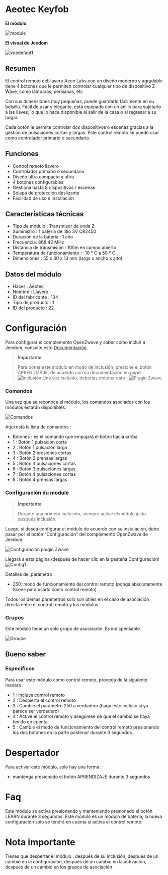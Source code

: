 # Aeotec Keyfob

**El módulo**

![module](images/aeotec.keyfob/module.jpg)

**El visual de Jeedom**

![vuedefaut1](images/aeotec.keyfob/vuedefaut1.jpg)

## Resumen

El control remoto del llavero Aeon Labs con un diseño moderno y agradable tiene 4 botones que le permiten controlar cualquier tipo de dispositivo Z-Wave, como lámparas, persianas, etc

Con sus dimensiones muy pequeñas, puede guardarlo fácilmente en su bolsillo. Fácil de usar y elegante, está equipado con un anillo para sujetarlo a las llaves, lo que lo hace disponible al salir de la casa o al regresar a su hogar.

Cada botón le permite controlar dos dispositivos o escenas gracias a la gestión de pulsaciones cortas y largas. Este control remoto se puede usar como controlador primario o secundario.

## Funciones

-   Control remoto llavero
-   Controlador primario o secundario
-   Diseño ultra compacto y ultra
-   4 botones configurables
-   Gestiona hasta 8 dispositivos / escenas
-   Solapa de protección deslizante
-   Facilidad de uso e instalación

## Características técnicas

-   Tipo de módulo : Transmisor de onda Z
-   Suministro : 1 batería de litio 3V CR2450
-   Duración de la batería : 1 año
-   Frecuencia: 868.42 MHz
-   Distancia de transmisión : 100m en campo abierto
-   Temperatura de funcionamiento : -10 ° C a 50 ° C
-   Dimensiones : 55 x 30 x 13 mm (largo x ancho x alto)

## Datos del módulo

-   Hacer : Aeotec
-   Nombre : Llavero
-   ID del fabricante : 134
-   Tipo de producto : 1
-   ID del producto : 22

# Configuración

Para configurar el complemento OpenZwave y saber cómo incluir a Jeedom, consulte esto [Documentación](https://doc.jeedom.com/es_ES/plugins/automation%20protocol/openzwave/).
> **Importante**
>
> Para poner este módulo en modo de inclusión, presione el botón APRENDIZAJE, de acuerdo con su documentación en papel.
>![inclusión](images/aeotec.keyfob/inclusion.jpg)
>Una vez incluido, deberías obtener esto :
![Plugin Zwave](images/aeotec.keyfob/information.jpg)

### Comandos

Una vez que se reconoce el módulo, los comandos asociados con los módulos estarán disponibles.

![Comandos](images/aeotec.keyfob/commandes.jpg)

Aquí está la lista de comandos :

-   Botones : es el comando que empujará el botón hacia arriba
  - 1 : Botón 1 pulsación corta
  - 2 : Botón 1 pulsación larga
  - 3 : Botón 2 presiones cortas
  - 4 : Botón 2 prensas largas
  - 5 : Botón 3 pulsaciones cortas
  - 6 : Botón 3 pulsaciones largas
  - 7 : Botón 4 pulsaciones cortas
  - 8 : Botón 4 prensas largas

### Configuración du module
> **Importante**
>
> Durante una primera inclusión, siempre active el módulo justo después
> inclusión.

Luego, si desea configurar el módulo de acuerdo con su instalación, debe pasar por el botón "Configuración" del complemento OpenZwave de Jeedom.

![Configuración plugin Zwave](images/plugin/bouton_configuration.jpg)

Llegará a esta página (después de hacer clic en la pestaña Configuración)
![Config1](images/aeotec.keyfob/config1.jpg)

Detalles del parámetro :
-   250: modo de funcionamiento del control remoto (ponga absolutamente Scene para usarlo como control remoto)

Todos los demás parámetros solo son útiles en el caso de asociación directa entre el control remoto y los módulos.

### Grupos
Este módulo tiene un solo grupo de asociación. Es indispensable.

![Groupe](images/aeotec.keyfob/groupe.jpg)

## Bueno saber

### Específicos

Para usar este módulo como control remoto, proceda de la siguiente manera :

-   1 : Incluye control remoto
-   2 : Despierta el control remoto
-   3 : Cambie el parámetro 250 a verdadero (haga esto incluso si ya parece ser verdadero)
-   4 : Active el control remoto y asegúrese de que el cambio se haya tenido en cuenta
-   5 : Cambie el modo de funcionamiento del control remoto presionando los dos botones en la parte posterior durante 3 segundos.

# Despertador

Para activar este módulo, solo hay una forma :

-   mantenga presionado el botón APRENDIZAJE durante 3 segundos

# Faq

Este módulo se activa presionando y manteniendo presionado el botón LEARN durante 3 segundos.
Este módulo es un módulo de batería, la nueva configuración solo se tendrá en cuenta si activa el control remoto.

# Nota importante

Tienes que despertar el módulo : después de su inclusión, después de un cambio en la configuración, después de un cambio en la activación, después de un cambio en los grupos de asociación
